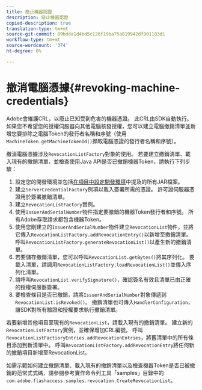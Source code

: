 ```yaml
---
title: 廢止機器認證
description: 廢止機器認證
copied-description: true
translation-type: tm+mt
source-git-commit: 89bdda1d4bd5c126f19ba75a819942df901183d1
workflow-type: tm+mt
source-wordcount: '374'
ht-degree: 0%

---
```



# 撤消電腦憑據{#revoking-machine-credentials}

Adobe會維護CRL，以廢止已知受到危害的機器憑證。 此CRL由SDK自動執行。 如果您不希望您的授權伺服器向其他電腦核發授權，您可以建立電腦撤銷清單並新增您要排除之電腦Token的發行者名稱和序號（使用`MachineToken.getMachineTokenId()`擷取電腦憑證的發行者名稱和序號）。

撤消電腦憑據涉及`RevocationListFactory`對象的使用。 若要建立撤銷清單、載入現有的撤銷清單，並檢查使用Java API是否已撤銷機器Token，請執行下列步驟：

1. 設定您的開發環境並包括[在項目中設定開發環境](../../aaxs-protecting-content/content-setting-up-the-sdk/content-setting-up-the-dev-env.md)中提及的所有JAR檔案。
1. 建立`ServerCredentialFactory`例項以載入簽署所需的憑證。 許可證伺服器憑證用於簽署撤銷清單。
1. 建立`RevocationListFactory`實例。
1. 使用`IssuerAndSerialNumber`物件指定要撤銷的機器Token發行者和序號。 所有Adobe存取請求都包含機器Token。
1. 使用您剛建立的`IssuerAndSerialNumber`物件建立`RevocationList`物件，並將它傳入`RevocationListFactory.addRevocationEntry()`以新增至撤銷清單。 呼叫`RevocationListFactory.generateRevocationList()`以產生新的撤銷清單。
1. 若要儲存撤銷清單，您可以呼叫`RevocationList.getBytes()`將其序列化。 要載入清單，請調用`RevocationListFactory.loadRevocationList()`並傳入序列化清單。
1. 請呼叫`RevocationList.verifySignature()`，確認簽名有效且清單已由正確的授權伺服器簽署。
1. 要檢查條目是否已撤銷，請將`IssuerAndSerialNumber`對象傳遞到`RevocationList.isRevoked()`。 撤銷清單也可傳入`HandlerConfiguration`，讓SDK對所有驗證和授權要求執行撤銷清單。

若要新增其他項目至現有的`RevocationList`，請載入現有的撤銷清單。 建立新的`RevocationListFactory`實例，並確保增加CRL編號。 呼叫`RevocationListFactioryEntries.addRevocationEntries`，將舊清單中的所有條目添加到新清單中。 呼叫`RevocationListFactory.addRevocationEntry`將任何新的撤銷項目新增至RevocationList。

如需示範如何建立撤銷清單、載入現有的撤銷清單以及檢查機器Token是否已被撤銷的范常式式碼，請參閱參考實作命令列工具「samples」目錄中的`com.adobe.flashaccess.samples.revocation.CreateRevocationList`。
